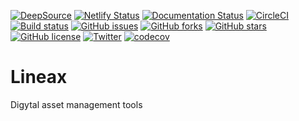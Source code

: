 [![DeepSource](https://deepsource.io/gh/KOSASIH/Lineax.svg/?label=active+issues&show_trend=true&token=ve6EiNv29t9x44jsFnlnyJq-)](https://deepsource.io/gh/KOSASIH/Lineax/?ref=repository-badge)
[![Netlify Status](https://api.netlify.com/api/v1/badges/b7aa1efd-154a-45cc-ac88-8adcdc18d57e/deploy-status)](https://app.netlify.com/sites/lineax/deploys)
[![Documentation Status](https://readthedocs.org/projects/lineax/badge/?version=latest)](https://lineax.readthedocs.io/en/latest/?badge=latest)
[![CircleCI](https://circleci.com/gh/KOSASIH/Lineax/tree/main.svg?style=svg)](https://circleci.com/gh/KOSASIH/Lineax/tree/main)
[![Build status](https://ci.appveyor.com/api/projects/status/n6ek87ux8o6al57s?svg=true)](https://ci.appveyor.com/project/KOSASIH/lineax)
[![GitHub issues](https://img.shields.io/github/issues/KOSASIH/Lineax)](https://github.com/KOSASIH/Lineax/issues)
[![GitHub forks](https://img.shields.io/github/forks/KOSASIH/Lineax)](https://github.com/KOSASIH/Lineax/network)
[![GitHub stars](https://img.shields.io/github/stars/KOSASIH/Lineax)](https://github.com/KOSASIH/Lineax/stargazers)
[![GitHub license](https://img.shields.io/github/license/KOSASIH/Lineax)](https://github.com/KOSASIH/Lineax/blob/main/LICENSE)
[![Twitter](https://img.shields.io/twitter/url?style=social&url=https%3A%2F%2Fmobile.twitter.com%2FKosasihg88G)](https://twitter.com/intent/tweet?text=Wow:&url=https%3A%2F%2Fmobile.twitter.com%2FKosasihg88G)
[![codecov](https://codecov.io/gh/KOSASIH/Lineax/branch/main/graph/badge.svg?token=U0TNBSNUJC)](https://codecov.io/gh/KOSASIH/Lineax)

# Lineax
Digytal asset management tools
